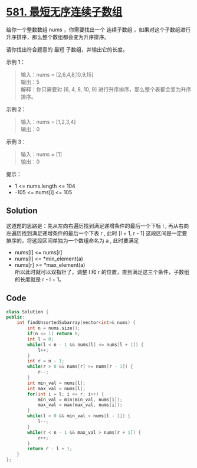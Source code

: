 # [581. 最短无序连续子数组](https://leetcode.cn/problems/shortest-unsorted-continuous-subarray/description/)

给你一个整数数组 nums ，你需要找出一个 连续子数组 ，如果对这个子数组进行升序排序，那么整个数组都会变为升序排序。

请你找出符合题意的 最短 子数组，并输出它的长度。

 

示例 1：

> 输入：nums = [2,6,4,8,10,9,15]  
> 输出：5  
> 解释：你只需要对 [6, 4, 8, 10, 9] 进行升序排序，那么整个表都会变为升序排序。

示例 2：

> 输入：nums = [1,2,3,4]  
> 输出：0

示例 3：

> 输入：nums = [1]  
> 输出：0
 

提示：

- 1 <= nums.length <= 104
- -105 <= nums[i] <= 105

## Solution
这道题的思路是：先从左向右遍历找到满足递增条件的最后一个下标 l , 再从右向左遍历找到满足递增条件的最后一个下表 r , 此时 [l + 1, r - 1] 这段区间是一定要排序的，将这段区间单独为一个数组命名为 a , 此时要满足
- nums[l] <= nums[r]
- nums[l] <= *min_element(a)
- nums[r] >= *max_element(a)  
所以此时就可以双指针了，调整 l 和 r 的位置，直到满足这三个条件，子数组的长度就是 r - l + 1。

## Code
```cpp
class Solution {
public:
    int findUnsortedSubarray(vector<int>& nums) {
        int n = nums.size();
        if(n <= 1) return 0;
        int l = 0;
        while(l < n - 1 && nums[l] <= nums[l + 1]) {
            l++;
        }
        int r = n - 1;
        while(r > 0 && nums[r] >= nums[r - 1]) {
            r--;
        }
        int min_val = nums[l];
        int max_val = nums[l];
        for(int i = l; i <= r; i++) {
            min_val = min(min_val, nums[i]);
            max_val = max(max_val, nums[i]);
        }
        while(l > 0 && min_val < nums[l - 1]) {
            l--;
        }
        while(r < n - 1 && max_val > nums[r + 1]) {
            r++;
        }
        return r - l + 1;
    }
};
```
